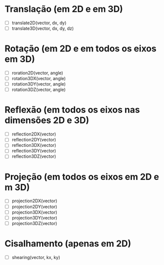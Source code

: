 # Translação (em 2D e em 3D)
- [ ] translate2D(vector, dx, dy)
- [ ] translate3D(vector, dx, dy, dz)
# Rotação (em 2D e em todos os eixos em 3D)
- [ ] roration2D(vector, angle)
- [ ] rotation3DX(vector, angle)
- [ ] rotation3DY(vector, angle)
- [ ] rotation3DZ(vector, angle)
# Reflexão (em todos os eixos nas dimensões 2D e 3D)    
- [ ] reflection2DX(vector)
- [ ] reflection2DY(vector) 
- [ ] reflection3DX(vector)
- [ ] reflection3DY(vector) 
- [ ] reflection3DZ(vector)
# Projeção (em todos os eixos em 2D e m 3D) 
- [ ] projection2DX(vector)
- [ ] projection2DY(vector) 
- [ ] projection3DX(vector) 
- [ ] projection3DY(vector) 
- [ ] projection3DZ(vector)
# Cisalhamento (apenas em 2D)
- [ ] shearing(vector, kx, ky)
